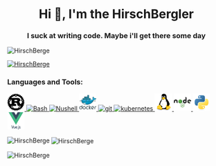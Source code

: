 <h1 align="center">Hi 👋, I'm the HirschBergler</h1>
<h3 align="center">I suck at writing code. Maybe i'll get there some day</h3>

<p align="left"> <img src="https://komarev.com/ghpvc/?username=HirschBerge&label=Profile%20views&color=0e75b6&style=flat" alt="HirschBerge" /> </p>

<p align="left"> <a href="https://github.com/ryo-ma/github-profile-trophy"><img src="https://github-profile-trophy.vercel.app/?username=HirschBerge" alt="HirschBerge" /></a> </p>



<h3 align="left">Languages and Tools:</h3>
<a href="https://www.rust-lang.org/" target="_blank"> <img src="https://raw.githubusercontent.com/devicons/devicon/master/icons/rust/rust-original.svg" alt="Rust" width="40" height="40" /> </a>
<a href="https://www.gnu.org/software/bash/" target="_blank">
  <img src="https://bashlogo.com/img/symbol/png/monochrome_light.png" alt="Bash" width="40" height="40" /> 
</a>
<a href="https://www.nushell.sh/" target="_blank">
  <img src="https://user-images.githubusercontent.com/343840/103776933-ca077400-4ff5-11eb-8316-35d5eafe6006.png" alt="Nushell" width="40" height="40" />
</a>
<a href="https://www.docker.com/" target="_blank"> <img src="https://raw.githubusercontent.com/devicons/devicon/master/icons/docker/docker-original-wordmark.svg" alt="docker" width="40" height="40"/> </a> <a href="https://git-scm.com/" target="_blank"> <img src="https://www.vectorlogo.zone/logos/git-scm/git-scm-icon.svg" alt="git" width="40" height="40"/> </a> <a href="https://www.w3.org/html/" target="_blank">  </a>  </a> <a href="https://kubernetes.io" target="_blank"> <img src="https://www.vectorlogo.zone/logos/kubernetes/kubernetes-icon.svg" alt="kubernetes" width="40" height="40"/> </a> <a href="https://www.linux.org/" target="_blank"> <img src="https://raw.githubusercontent.com/devicons/devicon/master/icons/linux/linux-original.svg" alt="linux" width="40" height="40"/> </a> <a href="https://nodejs.org" target="_blank"> <img src="https://raw.githubusercontent.com/devicons/devicon/master/icons/nodejs/nodejs-original-wordmark.svg" alt="nodejs" width="40" height="40"/> </a> <a href="https://www.python.org" target="_blank"> <img src="https://raw.githubusercontent.com/devicons/devicon/master/icons/python/python-original.svg" alt="python" width="40" height="40"/> </a> <a href="https://vuejs.org/" target="_blank"> <img src="https://raw.githubusercontent.com/devicons/devicon/master/icons/vuejs/vuejs-original-wordmark.svg" alt="vuejs" width="40" height="40"/> </a> </p> 

<p><img align="left" src="https://github-readme-stats.vercel.app/api/top-langs?username=HirschBerge&show_icons=true&locale=en&layout=compact" alt="HirschBerge" /></p>

<p>&nbsp;<img align="center" src="https://github-readme-stats.vercel.app/api?username=HirschBerge&show_icons=true&locale=en" alt="HirschBerge" /></p>

<p><img align="center" src="https://github-readme-streak-stats.herokuapp.com/?user=HirschBerge&" alt="HirschBerge" /></p>
